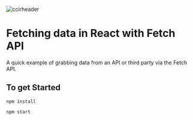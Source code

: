![ccirheader](https://user-images.githubusercontent.com/66869833/197528431-7d92972e-f4b9-4874-8eb4-6067ce03375c.jpg)

# Fetching data in React with Fetch API

A quick example of grabbing data from an API or third party via the Fetch API. 

## To get Started

```
npm install

npm start
```



